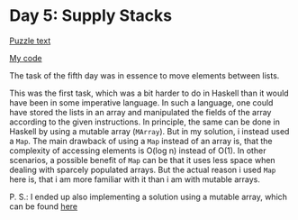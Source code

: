 # Day 5: Supply Stacks

[Puzzle text](https://adventofcode.com/2022/day/5)

[My code](https://github.com/DERAlfons/aoc2022/blob/master/Day05/Main.hs)

The task of the fifth day was in essence to move elements between lists.

This was the first task, which was a bit harder to do in Haskell than it would have been
in some imperative language. In such a language, one could have stored the lists in an array
and manipulated the fields of the array according to the given instructions. In principle,
the same can be done in Haskell by using a mutable array (`MArray`). But in my solution,
i instead used a `Map`. The main drawback of using a `Map` instead of an array is, that the
complexity of accessing elements is O(log n) instead of O(1). In other scenarios, a possible
benefit of `Map` can be that it uses less space when dealing with sparcely populated arrays.
But the actual reason i used `Map` here is, that i am more familiar with it than i am with
mutable arrays.

P. S.: I ended up also implementing a solution using a mutable array, which can be found
[here](https://github.com/DERAlfons/aoc2022/blob/master/Day05v2/Main.hs)